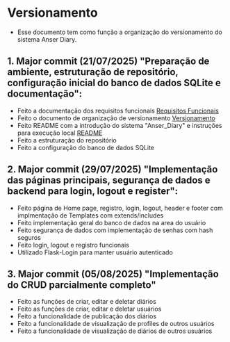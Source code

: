 # Versionamento
- Esse documento tem como função a organização do versionamento do sistema Anser Diary. 

## 1. Major commit (21/07/2025) "Preparação de ambiente, estruturação de repositório, configuração inicial do banco de dados SQLite e documentação":

- Feito a documentação dos requisitos funcionais <a href='/docs/requisitos_funcionais.md'>Requisitos Funcionais</a>
- Feito o documento de organização de versionamento <a href='/docs/versionamento.md'>Versionamento</a>
- Feito README com a introdução do sistema "Anser_Diary" e instruções para execução local <a href='/README.md'>README</a>
- Feito a estruturação do repositório
- Feito a configuração do banco de dados SQLite

## 2. Major commit (29/07/2025) "Implementação das páginas principais, segurança de dados e backend para login, logout e register":

- Feito página de Home page, registro, login, logout, header e footer com implmentação de Templates com extends/includes
- Feito implementação geral do banco de dados na area do usuário
- Feito segurança de dados com implementação de senhas com hash seguros  
- Feito login, logout e registro funcionais
- Utilizado Flask-Login para manter usuário autenticado

## 3. Major commit (05/08/2025) "Implementação do CRUD parcialmente completo"

- Feito as funções de criar, editar e deletar diários
- Feito as funções de criar, editar e deletar usuários
- Feito a funcionalidade de publicação dos diários
- Feito a funcionalidade de visualização de profiles de outros usuários
- Feito a funcionalidade de visualização de diários de outros usuários